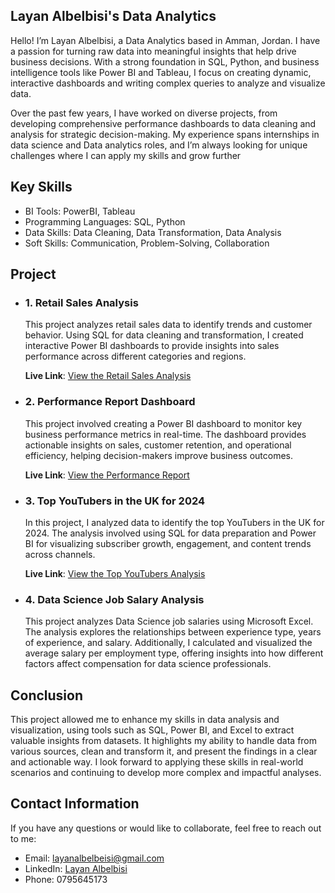 ## Layan Albelbisi's Data Analytics

Hello! I’m Layan Albelbisi, a Data Analytics based in Amman, Jordan. I have a passion for turning raw data into meaningful insights that help drive business decisions. With a strong foundation in SQL, Python, and business intelligence tools like Power BI and Tableau, I focus on creating dynamic, interactive dashboards and writing complex queries to analyze and visualize data.

Over the past few years, I have worked on diverse projects, from developing comprehensive performance dashboards to data cleaning and analysis for strategic decision-making. My experience spans internships in data science and Data analytics roles, and I’m always looking for unique challenges where I can apply my skills and grow further

## Key Skills
- BI Tools: PowerBI, Tableau
- Programming Languages: SQL, Python
- Data Skills: Data Cleaning, Data Transformation, Data Analysis
- Soft Skills: Communication, Problem-Solving, Collaboration

## Project
  - ### 1. **Retail Sales Analysis** 
     This project analyzes retail sales data to identify trends and customer behavior. Using SQL for data cleaning and transformation, I created interactive Power BI dashboards to 
     provide insights into sales performance across different categories and regions.

     **Live Link**: [View the Retail Sales Analysis](https://layanbalbeisi.github.io/Retail_Sales_using-SQL/)

  - ### 2. **Performance Report Dashboard**  
       This project involved creating a Power BI dashboard to monitor key business performance metrics in real-time. The dashboard provides actionable insights on sales, customer 
       retention, 
       and operational efficiency, helping decision-makers improve business outcomes.

       **Live Link**: [View the Performance Report](https://layanbalbeisi.github.io/Performance-Report/)

  - ### 3. **Top YouTubers in the UK for 2024**
     In this project, I analyzed data to identify the top YouTubers in the UK for 2024. The analysis involved using SQL for data preparation and Power BI for visualizing subscriber 
     growth, engagement, and content trends across channels.

     **Live Link**: [View the Top YouTubers Analysis](https://layanbalbeisi.github.io/Top_YouTubers_UK_2024/)

  - ### 4.  **Data Science Job Salary Analysis**    
      This project analyzes Data Science job salaries using Microsoft Excel. The analysis explores the relationships between experience type, years of experience, and salary. 
      Additionally, I 
      calculated and visualized the average salary per employment type, offering insights into how different factors affect compensation for data science professionals.

## Conclusion 
  This project allowed me to enhance my skills in data analysis and visualization, using tools such as SQL, Power BI, and Excel to extract valuable insights from datasets. It highlights 
  my ability to handle data from various sources, clean and transform it, and present the findings in a clear and actionable way. I look forward to applying these skills in real-world 
  scenarios and continuing to develop more complex and impactful analyses.

## Contact Information
If you have any questions or would like to collaborate, feel free to reach out to me:

- Email: layanalbelbeisi@gmail.com
- LinkedIn: [Layan Albelbisi](https://www.linkedin.com/in/layan-bilbeisi/)
- Phone: 0795645173



